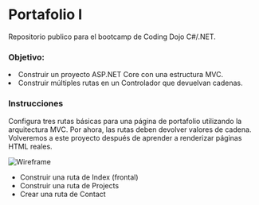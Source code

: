 # Portafolio I

Repositorio publico para el bootcamp de Coding Dojo C#/.NET.

<h3>Objetivo:</h3>
    <li>Construir un proyecto ASP.NET Core con una estructura MVC.​​​​​</li>
    <li>Construir múltiples rutas en un Controlador que devuelvan cadenas.​​​​</li>

<h3>Instrucciones</h3>

<p>Configura tres rutas básicas para una página de portafolio utilizando la arquitectura MVC. Por ahora, las rutas deben devolver valores de cadena. Volveremos a este proyecto después de aprender a renderizar páginas HTML reales.​​​​<p>

<img src="[https://assets.codingdojo.com/boomyeah2015/codingdojo/curriculum/content/chapter/1663012849__PortfolioI.png" alt="Wireframe">

<ul>
    <li>Construir una ruta de Index (frontal)</li>
    <li>Construir una ruta de Projects</li>
    <li>Crear una ruta de Contact</li>
</ul>


